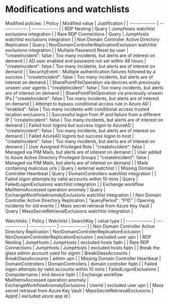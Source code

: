 # Modifications and watchlists

Modified policies:
| Policy  | Modified value | Justification |
| ------------- | ------------- | ------------- |
| RDP Nesting | Query | JumpHosts watchlist exclusions integration |
| Rare RDP Connections | Query | JumpHosts watchlist exclusions integration |
| Non Domain Controller Active Directory Replication | Query | NonDomainControllerReplicationExclusion watchlist exclusions integration |
| Multiple Password Reset by user | "createIncident": false  | Too many incidents, but alerts are of interest on demand |
| AD user enabled and password not set within 48 hours | "createIncident": false  | Too many incidents, but alerts are of interest on demand |
| SecurityEvent - Multiple authentication failures followed by a success | "createIncident": false  | Too many incidents, but alerts are of interest on demand |
| SharePointFileOperation via devices with previously unseen user agents | "createIncident": false  | Too many incidents, but alerts are of interest on demand |
| SharePointFileOperation via previously unseen IPs | "createIncident": false  | Too many incidents, but alerts are of interest on demand |
| Attempt to bypass conditional access rule in Azure AD | "enabled": false  | Too many incidents with conditional access trusted location exclusions  |
| Successful logon from IP and failure from a different IP | "createIncident": false  | Too many incidents, but alerts are of interest on demand |
| Failed host logons but success logon to AzureAD | "createIncident": false  | Too many incidents, but alerts are of interest on demand |
| Failed AzureAD logons but success logon to host | "createIncident": false  | Too many incidents, but alerts are of interest on demand |
| User Assigned Privileged Role | "createIncident": false  | Managed via PIM Mails, but alerts are of interest on demand |
| User added to Azure Active Directory Privileged Groups | "createIncident": false  | Managed via PIM Mails, but alerts are of interest on demand |
| Mails containing malicious urls | Query | external watchlist |
| Missing Domain Controller Heartbeat | Query | DomainControllers watchlist integration |
| Failed logon attempts by valid accounts within 10 mins | Query | FailedLogonExclusions watchlist integration |
| Exchange workflow MailItemsAccessed operation anomaly | Query | ExchangeWorkflowAnomalyExclusions watchlist integration |
| Non Domain Controller Active Directory Replication | "queryPeriod": "P1D" | Opening incidents for old events |
| Mass secret retrieval from Azure Key Vault | Query | MassSecretRetrievalExclusions watchlist integration |

Watchlists:
| Policy  | Watchlist | SearchKey | value type |
| ------------- | ------------- | ------------- | ------------- |
| Non Domain Controller Active Directory Replication | NonDomainControllerReplicationExclusion | NonDomainControllerReplicationExclusion | excluded user upn |
| RDP Nesting | JumpHosts | JumpHosts | excluded hosts fqdn |
| Rare RDP Connections | JumpHosts | JumpHosts | excluded hosts fqdn |
| Break the glass admin account used for signin | BreakGlassAccounts | BreakGlassAccounts | admin upn |
| Missing Domain Controller Heartbeat | DomainControllers | DomainControllers | domain controller fqdn |
| Failed logon attempts by valid accounts within 10 mins | FailedLogonExclusions | Computername | end device fqdn |
| Exchange workflow MailItemsAccessed operation anomaly | ExchangeWorkflowAnomalyExclusions | UserId | excluded user upn |
| Mass secret retrieval from Azure Key Vault | MassSecretRetrievalExclusions | AppId | excluded azure app id |
